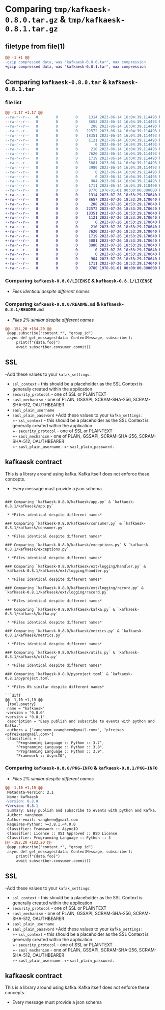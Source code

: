 # Comparing `tmp/kafkaesk-0.8.0.tar.gz` & `tmp/kafkaesk-0.8.1.tar.gz`

## filetype from file(1)

```diff
@@ -1 +1 @@
-gzip compressed data, was "kafkaesk-0.8.0.tar", max compression
+gzip compressed data, was "kafkaesk-0.8.1.tar", max compression
```

## Comparing `kafkaesk-0.8.0.tar` & `kafkaesk-0.8.1.tar`

### file list

```diff
@@ -1,17 +1,17 @@
--rw-r--r--   0        0        0     1314 2023-06-14 16:04:39.114493 kafkaesk-0.8.0/LICENSE
--rw-r--r--   0        0        0     8653 2023-06-14 16:04:39.114493 kafkaesk-0.8.0/README.md
--rw-r--r--   0        0        0      208 2023-06-14 16:04:39.114493 kafkaesk-0.8.0/kafkaesk/__init__.py
--rw-r--r--   0        0        0    22572 2023-06-14 16:04:39.114493 kafkaesk-0.8.0/kafkaesk/app.py
--rw-r--r--   0        0        0    18351 2023-06-14 16:04:39.114493 kafkaesk-0.8.0/kafkaesk/consumer.py
--rw-r--r--   0        0        0     1121 2023-06-14 16:04:39.114493 kafkaesk-0.8.0/kafkaesk/exceptions.py
--rw-r--r--   0        0        0        0 2023-06-14 16:04:39.114493 kafkaesk-0.8.0/kafkaesk/ext/__init__.py
--rw-r--r--   0        0        0      210 2023-06-14 16:04:39.114493 kafkaesk-0.8.0/kafkaesk/ext/logging/__init__.py
--rw-r--r--   0        0        0     7620 2023-06-14 16:04:39.114493 kafkaesk-0.8.0/kafkaesk/ext/logging/handler.py
--rw-r--r--   0        0        0     1719 2023-06-14 16:04:39.114493 kafkaesk-0.8.0/kafkaesk/ext/logging/record.py
--rw-r--r--   0        0        0     5081 2023-06-14 16:04:39.114493 kafkaesk-0.8.0/kafkaesk/kafka.py
--rw-r--r--   0        0        0     3980 2023-06-14 16:04:39.114493 kafkaesk-0.8.0/kafkaesk/metrics.py
--rw-r--r--   0        0        0        0 2023-06-14 16:04:39.114493 kafkaesk-0.8.0/kafkaesk/publish.py
--rw-r--r--   0        0        0        0 2023-06-14 16:04:39.114493 kafkaesk-0.8.0/kafkaesk/py.typed
--rw-r--r--   0        0        0      904 2023-06-14 16:04:39.114493 kafkaesk-0.8.0/kafkaesk/utils.py
--rw-r--r--   0        0        0     1711 2023-06-14 16:04:39.118490 kafkaesk-0.8.0/pyproject.toml
--rw-r--r--   0        0        0     9776 1970-01-01 00:00:00.000000 kafkaesk-0.8.0/PKG-INFO
+-rw-r--r--   0        0        0     1314 2023-07-26 18:53:29.170640 kafkaesk-0.8.1/LICENSE
+-rw-r--r--   0        0        0     8657 2023-07-26 18:53:29.170640 kafkaesk-0.8.1/README.md
+-rw-r--r--   0        0        0      208 2023-07-26 18:53:29.170640 kafkaesk-0.8.1/kafkaesk/__init__.py
+-rw-r--r--   0        0        0    22572 2023-07-26 18:53:29.170640 kafkaesk-0.8.1/kafkaesk/app.py
+-rw-r--r--   0        0        0    18351 2023-07-26 18:53:29.170640 kafkaesk-0.8.1/kafkaesk/consumer.py
+-rw-r--r--   0        0        0     1121 2023-07-26 18:53:29.170640 kafkaesk-0.8.1/kafkaesk/exceptions.py
+-rw-r--r--   0        0        0        0 2023-07-26 18:53:29.170640 kafkaesk-0.8.1/kafkaesk/ext/__init__.py
+-rw-r--r--   0        0        0      210 2023-07-26 18:53:29.170640 kafkaesk-0.8.1/kafkaesk/ext/logging/__init__.py
+-rw-r--r--   0        0        0     7620 2023-07-26 18:53:29.170640 kafkaesk-0.8.1/kafkaesk/ext/logging/handler.py
+-rw-r--r--   0        0        0     1719 2023-07-26 18:53:29.170640 kafkaesk-0.8.1/kafkaesk/ext/logging/record.py
+-rw-r--r--   0        0        0     5081 2023-07-26 18:53:29.170640 kafkaesk-0.8.1/kafkaesk/kafka.py
+-rw-r--r--   0        0        0     3980 2023-07-26 18:53:29.170640 kafkaesk-0.8.1/kafkaesk/metrics.py
+-rw-r--r--   0        0        0        0 2023-07-26 18:53:29.170640 kafkaesk-0.8.1/kafkaesk/publish.py
+-rw-r--r--   0        0        0        0 2023-07-26 18:53:29.170640 kafkaesk-0.8.1/kafkaesk/py.typed
+-rw-r--r--   0        0        0      904 2023-07-26 18:53:29.170640 kafkaesk-0.8.1/kafkaesk/utils.py
+-rw-r--r--   0        0        0     1711 2023-07-26 18:53:29.174640 kafkaesk-0.8.1/pyproject.toml
+-rw-r--r--   0        0        0     9780 1970-01-01 00:00:00.000000 kafkaesk-0.8.1/PKG-INFO
```

### Comparing `kafkaesk-0.8.0/LICENSE` & `kafkaesk-0.8.1/LICENSE`

 * *Files identical despite different names*

### Comparing `kafkaesk-0.8.0/README.md` & `kafkaesk-0.8.1/README.md`

 * *Files 2% similar despite different names*

```diff
@@ -154,20 +154,20 @@
 @app.subscribe("content.*", "group_id")
 async def get_messages(data: ContentMessage, subscriber):
     print(f"{data.foo}")
     await subscriber.consumer.commit()
 ```
 
 ## SSL
-Add these values to your `kafak_settings`:
-    `ssl_context` - this should be a placeholder as the SSL Context is generally created within the application
-    `security_protocol` - one of SSL or PLAINTEXT
-    `sasl_mechanism` - one of PLAIN, GSSAPI, SCRAM-SHA-256, SCRAM-SHA-512, OAUTHBEARER
-    `sasl_plain_username`
-    `sasl_plain_password`
+Add these values to your `kafka_settings`:  
+- `ssl_context` - this should be a placeholder as the SSL Context is generally created within the application  
+- `security_protocol` - one of SSL or PLAINTEXT  
+- `sasl_mechanism` - one of PLAIN, GSSAPI, SCRAM-SHA-256, SCRAM-SHA-512, OAUTHBEARER  
+- `sasl_plain_username` . 
+- `sasl_plain_password` . 
 
 ## kafkaesk contract
 
 This is a library around using kafka.
 Kafka itself does not enforce these concepts.
 
 - Every message must provide a json schema
```

### Comparing `kafkaesk-0.8.0/kafkaesk/app.py` & `kafkaesk-0.8.1/kafkaesk/app.py`

 * *Files identical despite different names*

### Comparing `kafkaesk-0.8.0/kafkaesk/consumer.py` & `kafkaesk-0.8.1/kafkaesk/consumer.py`

 * *Files identical despite different names*

### Comparing `kafkaesk-0.8.0/kafkaesk/exceptions.py` & `kafkaesk-0.8.1/kafkaesk/exceptions.py`

 * *Files identical despite different names*

### Comparing `kafkaesk-0.8.0/kafkaesk/ext/logging/handler.py` & `kafkaesk-0.8.1/kafkaesk/ext/logging/handler.py`

 * *Files identical despite different names*

### Comparing `kafkaesk-0.8.0/kafkaesk/ext/logging/record.py` & `kafkaesk-0.8.1/kafkaesk/ext/logging/record.py`

 * *Files identical despite different names*

### Comparing `kafkaesk-0.8.0/kafkaesk/kafka.py` & `kafkaesk-0.8.1/kafkaesk/kafka.py`

 * *Files identical despite different names*

### Comparing `kafkaesk-0.8.0/kafkaesk/metrics.py` & `kafkaesk-0.8.1/kafkaesk/metrics.py`

 * *Files identical despite different names*

### Comparing `kafkaesk-0.8.0/kafkaesk/utils.py` & `kafkaesk-0.8.1/kafkaesk/utils.py`

 * *Files identical despite different names*

### Comparing `kafkaesk-0.8.0/pyproject.toml` & `kafkaesk-0.8.1/pyproject.toml`

 * *Files 0% similar despite different names*

```diff
@@ -1,10 +1,10 @@
 [tool.poetry]
 name = "kafkaesk"
-version = "0.8.0"
+version = "0.8.1"
 description = "Easy publish and subscribe to events with python and Kafka."
 authors = ["vangheem <vangheem@gmail.com>", "pfreixes <pfreixes@gmail.com>"]
 classifiers = [
     "Programming Language :: Python :: 3.7",
     "Programming Language :: Python :: 3.8",
     "Programming Language :: Python :: 3.9",
     "Framework :: AsyncIO",
```

### Comparing `kafkaesk-0.8.0/PKG-INFO` & `kafkaesk-0.8.1/PKG-INFO`

 * *Files 2% similar despite different names*

```diff
@@ -1,10 +1,10 @@
 Metadata-Version: 2.1
 Name: kafkaesk
-Version: 0.8.0
+Version: 0.8.1
 Summary: Easy publish and subscribe to events with python and Kafka.
 Author: vangheem
 Author-email: vangheem@gmail.com
 Requires-Python: >=3.8.1,<4.0.0
 Classifier: Framework :: AsyncIO
 Classifier: License :: OSI Approved :: BSD License
 Classifier: Programming Language :: Python :: 3
@@ -182,20 +182,20 @@
 @app.subscribe("content.*", "group_id")
 async def get_messages(data: ContentMessage, subscriber):
     print(f"{data.foo}")
     await subscriber.consumer.commit()
 ```
 
 ## SSL
-Add these values to your `kafak_settings`:
-    `ssl_context` - this should be a placeholder as the SSL Context is generally created within the application
-    `security_protocol` - one of SSL or PLAINTEXT
-    `sasl_mechanism` - one of PLAIN, GSSAPI, SCRAM-SHA-256, SCRAM-SHA-512, OAUTHBEARER
-    `sasl_plain_username`
-    `sasl_plain_password`
+Add these values to your `kafka_settings`:  
+- `ssl_context` - this should be a placeholder as the SSL Context is generally created within the application  
+- `security_protocol` - one of SSL or PLAINTEXT  
+- `sasl_mechanism` - one of PLAIN, GSSAPI, SCRAM-SHA-256, SCRAM-SHA-512, OAUTHBEARER  
+- `sasl_plain_username` . 
+- `sasl_plain_password` . 
 
 ## kafkaesk contract
 
 This is a library around using kafka.
 Kafka itself does not enforce these concepts.
 
 - Every message must provide a json schema
```

